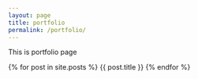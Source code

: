 ```yaml
---
layout: page
title: portfolio
permalink: /portfolio/
---
```


This is portfolio page

{% for post in site.posts %}
    {{ post.title }}
{% endfor %}
